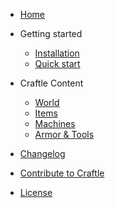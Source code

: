 - [Home](/)
  
- Getting started

  - [Installation](installation.md)
  - [Quick start](quickstart.md)

- Craftle Content
  
  - [World](world.md)
  - [Items](items.md)
  - [Machines](machines.md)
  - [Armor & Tools](tool.md)
  
- [Changelog](changelog.md)
- [Contribute to Craftle](https://gist.github.com/kalindudc/649e65a35baffa5c366e1ecfb1f035f8)
- [License](LICENSE.md)